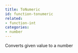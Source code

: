 ```yaml
---
title: ToNumeric
id: function-tonumeric
related:
- function-int
categories:
- number
---
```


Converts given value to a number
